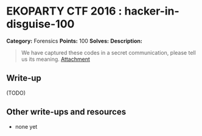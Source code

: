 # EKOPARTY CTF 2016 : hacker-in-disguise-100

**Category:** Forensics
**Points:** 100
**Solves:**
**Description:**

> We have captured these codes in a secret communication, please tell us its meaning.
> [Attachment](for100.zip)

## Write-up

(TODO)

## Other write-ups and resources

* none yet
